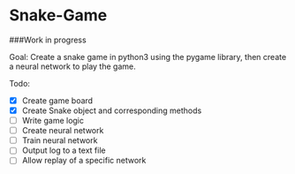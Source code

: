 # Snake-Game
###Work in progress

Goal: Create a snake game in python3 using the pygame library, then create a neural network to play the game.

Todo:
- [x] Create game board
- [x] Create Snake object and corresponding methods
- [ ] Write game logic
- [ ] Create neural network
- [ ] Train neural network
- [ ] Output log to a text file
- [ ] Allow replay of a specific network
